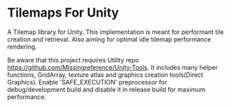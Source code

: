# Tilemaps For Unity

A Tilemap library for Unity. This implementation is meant for performant tile creation and retrieval. Also aiming for optimal idle tilemap performance rendering.

Be aware that this project requires Utility repo https://github.com/Missingreference/Unity-Tools. It includes many helper functions, GridArray, texture atlas and graphics creation tools(Direct Graphics). Enable 'SAFE_EXECUTION' preprocessor for debug/development build and disable it in release build for maximum performance.
